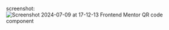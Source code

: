 screenshot:
![Screenshot 2024-07-09 at 17-12-13 Frontend Mentor QR code component](https://github.com/zeina04/qr-code/assets/120126144/0590a648-c190-4370-87ef-f86d3aa121a5)
